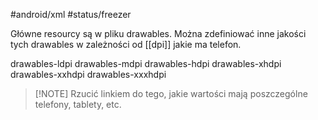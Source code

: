 #android/xml
#status/freezer 

Główne resourcy są w pliku drawables. 
Można zdefiniować inne jakości tych drawables w zależności od [[dpi]] jakie ma telefon.

drawables-ldpi
drawables-mdpi
drawables-hdpi
drawables-xhdpi
drawables-xxhdpi
drawables-xxxhdpi


> [!NOTE] Rzucić linkiem do tego, jakie wartości mają poszczególne telefony, tablety, etc.


